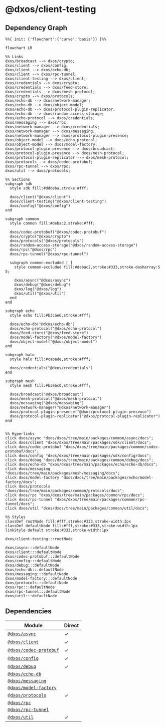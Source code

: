 # @dxos/client-testing



## Dependency Graph

```mermaid
%%{ init: {'flowchart':{'curve':'basis'}} }%%

flowchart LR

%% Links
dxos/broadcast --> dxos/crypto;
dxos/client --> dxos/config;
dxos/client --> dxos/echo-db;
dxos/client --> dxos/rpc-tunnel;
dxos/client-testing --> dxos/client;
dxos/credentials --> dxos/crypto;
dxos/credentials --> dxos/feed-store;
dxos/credentials --> dxos/mesh-protocol;
dxos/crypto --> dxos/protocols;
dxos/echo-db --> dxos/network-manager;
dxos/echo-db --> dxos/object-model;
dxos/echo-db --> dxos/protocol-plugin-replicator;
dxos/echo-db --> dxos/random-access-storage;
dxos/echo-protocol --> dxos/credentials;
dxos/messaging --> dxos/rpc;
dxos/network-manager --> dxos/credentials;
dxos/network-manager --> dxos/messaging;
dxos/network-manager --> dxos/protocol-plugin-presence;
dxos/object-model --> dxos/echo-protocol;
dxos/object-model --> dxos/model-factory;
dxos/protocol-plugin-presence --> dxos/broadcast;
dxos/protocol-plugin-presence --> dxos/mesh-protocol;
dxos/protocol-plugin-replicator --> dxos/mesh-protocol;
dxos/protocols --> dxos/codec-protobuf;
dxos/rpc-tunnel --> dxos/rpc;
dxos/util --> dxos/protocols;

%% Sections
subgraph sdk
  style sdk fill:#dddeba,stroke:#fff;

  dxos/client("@dxos/client")
  dxos/client-testing("@dxos/client-testing")
  dxos/config("@dxos/config")
end

subgraph common
  style common fill:#debac2,stroke:#fff;

  dxos/codec-protobuf("@dxos/codec-protobuf")
  dxos/crypto("@dxos/crypto")
  dxos/protocols("@dxos/protocols")
  dxos/random-access-storage("@dxos/random-access-storage")
  dxos/rpc("@dxos/rpc")
  dxos/rpc-tunnel("@dxos/rpc-tunnel")

  subgraph common-excluded [ ]
    style common-excluded fill:#debac2,stroke:#333,stroke-dasharray:5 5;

    dxos/async("@dxos/async")
    dxos/debug("@dxos/debug")
    dxos/log("@dxos/log")
    dxos/util("@dxos/util")
  end
end

subgraph echo
  style echo fill:#b3cae6,stroke:#fff;

  dxos/echo-db("@dxos/echo-db")
  dxos/echo-protocol("@dxos/echo-protocol")
  dxos/feed-store("@dxos/feed-store")
  dxos/model-factory("@dxos/model-factory")
  dxos/object-model("@dxos/object-model")
end

subgraph halo
  style halo fill:#cabade,stroke:#fff;

  dxos/credentials("@dxos/credentials")
end

subgraph mesh
  style mesh fill:#b3e6c0,stroke:#fff;

  dxos/broadcast("@dxos/broadcast")
  dxos/mesh-protocol("@dxos/mesh-protocol")
  dxos/messaging("@dxos/messaging")
  dxos/network-manager("@dxos/network-manager")
  dxos/protocol-plugin-presence("@dxos/protocol-plugin-presence")
  dxos/protocol-plugin-replicator("@dxos/protocol-plugin-replicator")
end


%% Hyperlinks
click dxos/async "dxos/dxos/tree/main/packages/common/async/docs";
click dxos/client "dxos/dxos/tree/main/packages/sdk/client/docs";
click dxos/codec-protobuf "dxos/dxos/tree/main/packages/common/codec-protobuf/docs";
click dxos/config "dxos/dxos/tree/main/packages/sdk/config/docs";
click dxos/debug "dxos/dxos/tree/main/packages/common/debug/docs";
click dxos/echo-db "dxos/dxos/tree/main/packages/echo/echo-db/docs";
click dxos/messaging "dxos/dxos/tree/main/packages/mesh/messaging/docs";
click dxos/model-factory "dxos/dxos/tree/main/packages/echo/model-factory/docs";
click dxos/protocols "dxos/dxos/tree/main/packages/common/protocols/docs";
click dxos/rpc "dxos/dxos/tree/main/packages/common/rpc/docs";
click dxos/rpc-tunnel "dxos/dxos/tree/main/packages/common/rpc-tunnel/docs";
click dxos/util "dxos/dxos/tree/main/packages/common/util/docs";

%% Styles
classDef rootNode fill:#fff,stroke:#333,stroke-width:2px
classDef defaultNode fill:#fff,stroke:#333,stroke-width:1px
linkStyle default stroke:#333,stroke-width:1px

dxos/client-testing:::rootNode

dxos/async:::defaultNode
dxos/client:::defaultNode
dxos/codec-protobuf:::defaultNode
dxos/config:::defaultNode
dxos/debug:::defaultNode
dxos/echo-db:::defaultNode
dxos/messaging:::defaultNode
dxos/model-factory:::defaultNode
dxos/protocols:::defaultNode
dxos/rpc:::defaultNode
dxos/rpc-tunnel:::defaultNode
dxos/util:::defaultNode
```

## Dependencies

| Module | Direct |
|---|---|
| [`@dxos/async`](../../../common/async/docs/README.md) | &check; |
| [`@dxos/client`](../../client/docs/README.md) | &check; |
| [`@dxos/codec-protobuf`](../../../common/codec-protobuf/docs/README.md) | &check; |
| [`@dxos/config`](../../config/docs/README.md) | &check; |
| [`@dxos/debug`](../../../common/debug/docs/README.md) | &check; |
| [`@dxos/echo-db`](../../../echo/echo-db/docs/README.md) |  |
| [`@dxos/messaging`](../../../mesh/messaging/docs/README.md) |  |
| [`@dxos/model-factory`](../../../echo/model-factory/docs/README.md) |  |
| [`@dxos/protocols`](../../../common/protocols/docs/README.md) | &check; |
| [`@dxos/rpc`](../../../common/rpc/docs/README.md) |  |
| [`@dxos/rpc-tunnel`](../../../common/rpc-tunnel/docs/README.md) |  |
| [`@dxos/util`](../../../common/util/docs/README.md) | &check; |
